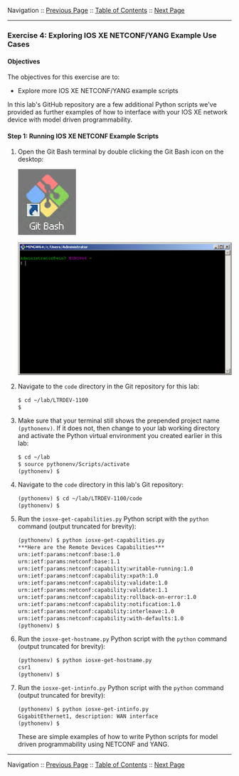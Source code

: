 Navigation :: [Previous Page](LTRDEV-1100-03b4-NETCONF-Ex3.md) :: [Table of Contents](LTRDEV-1100-00-Intro.md#table-of-contents) :: [Next Page](LTRDEV-1100-03c1-GuestShell.md)

---

### Exercise 4: Exploring IOS XE NETCONF/YANG Example Use Cases

#### Objectives

The objectives for this exercise are to:

* Explore more IOS XE NETCONF/YANG example scripts

In this lab's GitHub repository are a few additional Python scripts we've provided as further examples of how to 
interface with your IOS XE network device with model driven programmability.

#### Step 1: Running IOS XE NETCONF Example Scripts

1. Open the Git Bash terminal by double clicking the Git Bash icon on the desktop:
    
    ![Git Bash Icon](assets/Git-01.png)
    
    ![Git Bash Terminal](assets/Git-02.png)

3. Navigate to the `code` directory in the Git repository for this lab:
    
    ```
    $ cd ~/lab/LTRDEV-1100
    $
    ```

4.  Make sure that your terminal still shows the prepended project name `(pythonenv)`. If it does not, then change to
your lab working directory and activate the Python virtual environment you created earlier in this lab:
    
    ```
    $ cd ~/lab
    $ source pythonenv/Scripts/activate
    (pythonenv) $
    ```

5. Navigate to the `code` directory in this lab's Git repository:
    
    ```
    (pythonenv) $ cd ~/lab/LTRDEV-1100/code
    (pythonenv) $
    ```
    
6. Run the `iosxe-get-capabilities.py` Python script with the `python` command (output truncated for brevity):
    
    ```
    (pythonenv) $ python iosxe-get-capabilities.py
    ***Here are the Remote Devices Capabilities***
    urn:ietf:params:netconf:base:1.0
    urn:ietf:params:netconf:base:1.1
    urn:ietf:params:netconf:capability:writable-running:1.0
    urn:ietf:params:netconf:capability:xpath:1.0
    urn:ietf:params:netconf:capability:validate:1.0
    urn:ietf:params:netconf:capability:validate:1.1
    urn:ietf:params:netconf:capability:rollback-on-error:1.0
    urn:ietf:params:netconf:capability:notification:1.0
    urn:ietf:params:netconf:capability:interleave:1.0
    urn:ietf:params:netconf:capability:with-defaults:1.0
    (pythonenv) $
    ```

7. Run the `iosxe-get-hostname.py` Python script with the `python` command (output truncated for brevity):
    
    ```
    (pythonenv) $ python iosxe-get-hostname.py
    csr1
    (pythonenv) $
    ```

8. Run the `iosxe-get-intinfo.py` Python script with the `python` command (output truncated for brevity):
       
    ```
    (pythonenv) $ python iosxe-get-intinfo.py
    GigabitEthernet1, description: WAN interface
    (pythonenv) $
    ```

    These are simple examples of how to write Python scripts for model driven programmability using NETCONF and YANG.

---

Navigation :: [Previous Page](LTRDEV-1100-03b4-NETCONF-Ex3.md) :: [Table of Contents](LTRDEV-1100-00-Intro.md#table-of-contents) :: [Next Page](LTRDEV-1100-03c1-GuestShell.md)
